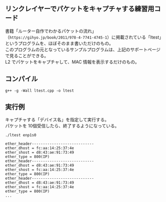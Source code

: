 ## リンクレイヤーでパケットをキャプチャする練習用コード
書籍「ルーター自作でわかるパケットの流れ」（`https://gihyo.jp/book/2011/978-4-7741-4745-1`）に掲載されている「ltest」というプログラムを、ほぼそのまま書いただけのもの。  
このプログラムの元となっているサンプルプログラムは、上記のサポートページで見ることができる。  
L2 でパケットをキャプチャして、MAC 情報を表示するだけのもの。

## コンパイル
```
g++ -g -Wall ltest.cpp -o ltest
```

## 実行例
キャプチャする「デバイス名」を指定して実行する。  
パケットを 10個受信したら、終了するようになっている。
```
./ltest enp1s0

ether_header----------------------------
ether_dhost = fc:aa:14:25:37:4e
ether_shost = d8:43:ae:91:73:49
ether_type = 800(IP)
ether_header----------------------------
ether_dhost = d8:43:ae:91:73:49
ether_shost = fc:aa:14:25:37:4e
ether_type = 800(IP)
ether_header----------------------------
ether_dhost = d8:43:ae:91:73:49
ether_shost = fc:aa:14:25:37:4e
ether_type = 800(IP)
...
```
